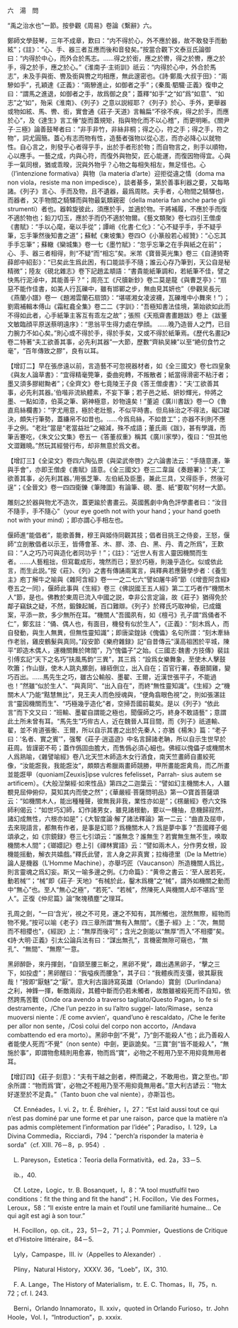 六　湯　問

“禹之治水也”一節。按參觀《周易》卷論《繫辭》六。

鄭師文學鼓琴，三年不成章，歎曰：“内不得於心，外不應於器，故不敢發手而動絃”；《註》：“心、手、器三者互應而後和音發矣。”按當合觀下文泰豆氏論御曰：“内得於中心，而外合於馬志。……得之於銜，應之於轡，得之於轡，應之於手，得之於手，應之於心。”《淮南子·主術訓》祇云：“内得於心中，外合於馬志”，未及手與銜、轡及銜與轡之均相應，無此邃密也。《詩·鄭風·大叔于田》：“兩驂如手”，孔穎達《正義》：“兩驂進止，如御者之手”；《秦風·駟驖·正義》復申之曰：“謂馬之進退，如御者之手，故爲御之良”；蓋釋“如手”之“如”爲“如意”、“如志”之“如”，殆采《淮南》、《列子》之意以説經耶？《列子》於心、手外，更舉器或物如絃、馬、轡、銜，實會通《莊子·天道》言輪扁“不徐不疾，得之於手，而應於心”，及《達生》言工倕“旋而蓋規矩，指與物化而不以心稽”，而更明晰。《關尹子·三極》論善鼓琴者曰：“非手非竹，非絲非桐；得之心，符之手；得之手，符之物”，詞尤圓簡。蓋心有志而物有性，造藝者强物以從心志，而亦必降心以就物性。自心言之，則發乎心者得乎手，出於手者形於物；而自物言之，則手以順物，心以應手。一藝之成，内與心符，而復外與物契，匠心能運，而復因物得宜。心與手一氣同根，猶或乖暌，況與外物乎？心物之每相失相左，無足怪也。心（l’intenzione formativa）與物（la materia d’arte）迎拒從違之情（doma ma non viola，resiste ma non impedisce），談者綦多，第於善事利器之要，又每略諸。《列子》言心、手而及物，且不遺器，最爲周賅。夫手者，心物間之騎驛也，而器者，又手物間之騎驛而與物最氣類親密（della materia fan anche parte gli strumenti）者也。器斡旋彼此，須應於手，並適於物。干將補履，不應於手而復不適於物也；鉛刀切玉，應於手而仍不適於物爾。《藝文類聚》卷七四引王僧虔《書賦》：“手以心麾，毫以手從”；譚峭《化書·仁化》：“心不疑乎手，手不疑乎筆，忘手筆然後知書之道”；蘇軾《東坡集》卷四○《小篆般若心經贊》：“心忘其手手忘筆”；蘇轍《欒城集》卷一七《墨竹賦》：“忽乎忘筆之在手與紙之在前”；心、手、器三者相得，則“不疑”而“相忘”矣。米芾《寶晉英光集》卷三《自漣猗寄薛郎中紹彭》：“已矣此生爲此困，有口能談手不隨；誰云心存乃筆到，天公自是秘精微”；陸友《硯北雜志》卷下記趙孟頫語：“書貴能紙筆調和，若紙筆不佳，譬之快馬行泥淖中，其能善乎？”；周亮工《尺牘新鈔》卷二莫是龍《與曹芝亭》：“扇惡不能作佳書，如美人行瓦礫中，雖有邯鄲之步，無由見其妍也”（參觀吴長元《燕蘭小譜》卷一《題湘雲蘭石扇頭》：“堪嗟湘女凌波襪，瓦礫堆中小舞來！”）；劉䬠補輯本傅山《霜紅龕全集》卷二二《字訓》：“吾極知書法佳境，第始欲如此而不得如此者，心手紙筆主客互有乖左之故”；張照《天瓶齋書畫題跋》卷上《跋董文敏臨顔平原送蔡明遠序》：“思翁平生得力處在學顔。
……晚乃造晉人之門，已目力腕力不如心矣。”則心或不得於手，得於手矣，又或不得於紙筆焉。《歷代名畫記》卷二特著“夫工欲善其事，必先利其器”一大節，歷數“齊紈吴練”以至“絶仞食竹之毫”，“百年傳致之膠”，良有以耳。

【增訂二】早在張彦遠以前，言造藝不可忽視器材者，如《全三國文》卷七四皇象《與友人論草書》：“宜得精毫筦筆，委曲宛轉，不叛散者；紙當得滑密不粘汙者；墨又須多膠紺黝者”；《全齊文》卷七竟陵王子良《答王僧虔書》：“夫‘工欲善其事，必先利其器。’伯喈非流紈體素，不妄下筆；若子邑之紙、妍妙輝光，仲將之墨、一點如漆，伯英之筆、窮神極意，妙物遠矣！”董逌《廣川書跋》卷一○《魯直烏絲欄書》：“字尤用意，極於老壯態，不似平時書。但烏絲治之不得法，礙□磔決，頗失行筆勢，蓋縑帛不如昔也。……今爲烏絲，不如昔工”；亦器不利則不應手之例。“老壯”當是“老當益壯”之縮減，殊不成語；董氏兩《跋》，甚有學識，而筆舌蹇吃，《朱文公文集》卷五一《答董叔重》稱其《廣川家學》，復曰：“但其他文澀難曉。”然玩其經營行布，却非無意於爲文者。

【增訂三】《全梁文》卷四六陶弘景《與梁武帝啓》之六論書法云：“手隨意運，筆與手會”，亦即王僧虔《書賦》語意。《全三國文》卷三二韋誕《奏題署》：“夫‘工欲善其事，必先利其器。’用張芝筆、左伯紙及臣墨，兼此三具，又得臣手，然後可逞”；《全晉文》卷一四四衛鑠《筆陣圖》有論筆、硯、墨、紙“要取”何材一大節。

雕刻之於器與物尤不造次，蓋更踰於書畫云。英國舊劇中角色評學畫者曰：“汝目不隨手，手不隨心”（your eye goeth not with your hand；your hand goeth not with your mind）；即亦謂心手相左也。

偃師進“能倡者”，能歌善舞，穆王與姬侍同觀其技；倡者目挑王之侍妾，王怒，偃師“立剖散倡者以示王，皆傅會革、木、膠、漆、白、黑、丹、青之所爲”，王歎曰：“人之巧乃可與造化者同功乎！”；《註》：“近世人有言人靈因機關而生者。……人藝粗拙，但寫載成形，塊然而已；至於巧極，則幾乎造化。似或依此言，而生此説。”按《莊》、《列》之書有傳誦兩寓言，與釋典若應聲學步者：《養生主》庖丁解牛之喻與《雜阿含經》卷一一之二七六“譬如屠牛師”節（《增壹阿含經》卷五之一同），偃師此事與《生經》卷三《佛説國王五人經》第二工巧者作“機關木人”節，是也。佛教於東周已流入中國之説，幸非公言定論，故《莊子》猶得免於鄰子竊鈇之疑，不然，鍛鍊起贓，百口難辯。《列子》於釋氏巧取神偷，已成鐵案，平添一款，多少無所在耳。“機關人”吾國夙有，如《檀弓》孔子謂“爲俑者不仁”，鄭玄註：“俑、偶人也，有面目，機發有似於生人”，《正義》：“刻木爲人，而自發動，與生人無異，但無性靈知識”；即唐梁鍠詠《傀儡》名句所謂：“刻木牽絲作老翁，雞皮鶴髮與真同。”段安節《樂府雜録》記“自昔傳云”漢高祖困於平城，陳平“即造木偶人，運機關舞於陴間”，乃“傀儡子”之始。《三國志·魏書·方技傳》裴註引傅玄記“天下之名巧”扶風馬鈞“三異”，其三爲：“設爲女樂舞象，至使木人擊鼓吹簫；作山嶽，使木人跳丸擲劍，緣絚倒立，出入自在；百官行署，舂磨鬬雞，變巧百出。……馬先生之巧，雖古公輸般、墨翟、王爾，近漢世張平子，不能過也！”然雖“似於生人”、“與真同”、“出入自在”，而終“無性靈知識”。《生經》之“機關木人”乃能“黠慧無比”，見王夫人而色授魂與，“便角翕眼色視”之，則如張湛註言“靈因機關而生”、“巧極幾乎造化”者，空掃吾國前載矣。是以《列子》“依此言”而下文又曰：“班輸、墨翟自謂能之極也，聞偃師之巧，終身不敢語藝”；意謂此土所未曾有耳。“馬先生”巧侔古人，近在魏晉人耳目間，而《列子》祇道輸、翟，並不肯道張衡、王爾，所以自示其書之出於先秦人；亦猶《楊朱》篇：“老子曰：‘名者、實之賓’”，强奪《莊子·逍遥遊》中名言歸諸老聃，所以自示生世早於莊周。皆謹密不苟；蓋作僞固由膽大，而售僞必須心細也。佛經以傀儡子或機關木人爲熟喻，《雜譬喻經》卷八北天竺木師造木女行酒食，南天竺畫師自畫絞死像，“汝能誑我，我能誑汝”，頗類古希臘兩畫師競勝，甲所畫能誑禽鳥，而乙所畫並能誑甲（quoniam[Zeuxis]ipse vulcres fefelisset，Parrah-
sius autem se artificem）。《大般湼槃經·如來性品》第四之二迦葉云：“譬如幻主機關木人，人雖覩見屈伸俯仰，莫知其内而使之然”；《華嚴經·菩薩問明品》第一○寶首菩薩頌云：“如機關木人，能出種種聲，彼無我非我，業性亦如是”；《楞嚴經》卷六文殊師利偈云：“如世巧幻師，幻作諸男女，雖見諸根動，要以一機抽，息機歸寂然，諸幻成無性，六根亦如是”；《大智度論·解了諸法釋論》第一二云：“曲直及屈申，去來現語言，都無有作者，是事是幻耶？爲機關木人？爲是夢中事？”吾國釋子偈頌承之，如《宗鏡録》卷三七引頌云：“誰無念？誰無生？若實無生無不生，唤取機關木人間”；《瑯嬛記》卷上引《禪林實語》云：“譬如兩木人，分作男女根，設機能摇動，解衣共嬉戲。”釋氏此譬，言人身之非真實；拉梅德里（De la Mettrie）論人是機器（L’Homme Machine），亦舉巧匠（Vaucanson）所造機關人爲比，則言靈魂之爲幻妄。斯又一喻多邊之例。《力命篇》：“黄帝之書云：‘至人居若死，動若械’”；“械”即《莊子·
天地》“有械於此，鑿木爲機”之“械”，謂外如機關之動而中“無心”也。至人“無心之極”，“若死”、“若械”，然陳死人與機關人却不堪爲“至人”。正復《仲尼篇》論“聚塊積塵”之理耳。

孔周之劍，“一曰‘含光’，視之不可見，運之不知有，其所觸也，泯然無際，經物而物不覺。”按可以喻《老子》四三章所謂“無有入無間”。《墨子·經》上：“次，無間而不相攖也”，《經説》上：“無厚而後可”；含光之劍能以“無厚”而入“不相攖”矣。《詩·大明·正義》引太公論兵法有曰：“謀出無孔”，言機密無隙可窺也，“無孔”、“無間”、“無際”一意。

黑卵醉卧，來丹揮劍，“自頸至腰三斬之，黑卵不覺”，趣出遇黑卵子，“擊之三下，如投虚”；黑卵醒曰：“我嗌疾而腰急”，其子曰：“我體疾而支彊，彼其厭我哉！”按即“厭魅”之“厭”。意大利古諧詩寫英雄（Orlando）寶劍（Durlindana）之利，神鋒一揮，斬敵兩段，其體中斷而仍若未觸者，故敵雖被殺死而不自知，依然跨馬苦戰（Onde ora avendo a traverso tagliato/Questo Pagan，lo fe si destramente，/Che l’un pezzo in su l’altro suggel-
lato/Rimase，senza muoversi niente：/E come avvien’，quand’uno è rescaldato，/Che le ferite per allor non sente，/Così colui del corpo non accorto，/Andava combattendo ed era morto）。黑卵中劍“不覺”，乃“劍不能殺人”也；此乃善殺人者能使人死而“不覺”（non sente）中劍，更詼詭矣。“三寶”劍“皆不能殺人”，“無施於事”，即謂物愈精則用愈寡，物而爲“寶”，必物之不輕用乃至不用抑竟無用者耳。

【增訂四】《莊子·刻意》：“夫有干越之劍者，柙而藏之，不敢用也，寶之至也。”即余所謂：“物而爲‘寶’，必物之不輕用乃至不用抑竟無用者。”意大利古諺云：“物太好遂至於不足貴。”（Tanto buon che val niente），亦斯旨也。











　Cf. Ennéades，I. vi. 2，tr. É. Bréhier，I，27：“Est laid aussi tout ce qui n’est pas dominé par une forme et par une raison，parce que la matière n’a pas admis complètement l’information par l’idée”；Paradiso，I. 129，La Divina Commedia，Ricciardi，794：“perch’a risponder la materia è sorda”（cf. XIII. 76－8，p. 954）.

　L. Pareyson，Estetica：Teoria della Formatività，ed. 2a，33－5.

　ib.，40.

　Cf. Lotze，Logic，tr. B. Bosanquet，I，8：“A tool mustfulfil two conditions：fit the thing and fit the hand”；H. Focillon，Vie des Formes，Leroux，58：“Il existe entre la main et l’outil une familiarité humaine... Ce qui agit est agi à son tour.”

　H. Focillon，op. cit.，23，51－2，71；J. Pommier，Questions de Critique et d’Histoire littéraire，84－5.

　Lyly，Campaspe，III. iv（Appelles to Alexander）.

　Pliny，Natural History，XXXV. 36，“Loeb”，IX，310.

　F. A. Lange，The History of Materialism，tr. E. C. Thomas，II，75，n. 72；cf. I. 243.

　Berni，Orlando Innamorato，II. xxiv，quoted in Orlando Furioso，tr. John Hoole，Vol. I，“Introduction”，p. xxxix.